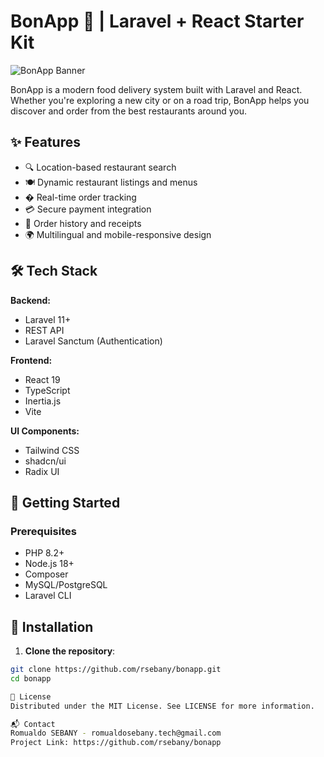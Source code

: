 # BonApp 🍔 | Laravel + React Starter Kit

![BonApp Banner](https://via.placeholder.com/1200x400?text=BonApp+Food+Delivery) <!-- Replace with your actual banner image -->

BonApp is a modern food delivery system built with Laravel and React. Whether you're exploring a new city or on a road trip, BonApp helps you discover and order from the best restaurants around you.

## ✨ Features

- 🔍 Location-based restaurant search
- 🍽️ Dynamic restaurant listings and menus
- � Real-time order tracking
- 💳 Secure payment integration
- 🧾 Order history and receipts
- 🌍 Multilingual and mobile-responsive design

## 🛠️ Tech Stack

**Backend:**
- Laravel 11+
- REST API
- Laravel Sanctum (Authentication)

**Frontend:**
- React 19
- TypeScript
- Inertia.js
- Vite

**UI Components:**
- Tailwind CSS
- shadcn/ui
- Radix UI

## 🚀 Getting Started

### Prerequisites
- PHP 8.2+
- Node.js 18+
- Composer
- MySQL/PostgreSQL
- Laravel CLI

## 🚀 Installation

1. **Clone the repository**:
```bash
git clone https://github.com/rsebany/bonapp.git
cd bonapp

📜 License
Distributed under the MIT License. See LICENSE for more information.

📬 Contact
Romualdo SEBANY - romualdosebany.tech@gmail.com
Project Link: https://github.com/rsebany/bonapp
